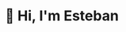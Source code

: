 # 👋 Hi, I'm Esteban
<!---
estebansep1/estebansep1 is a ✨ special ✨ repository because its `README.md` (this file) appears on your GitHub profile.
You can click the Preview link to take a look at your changes.
--->
